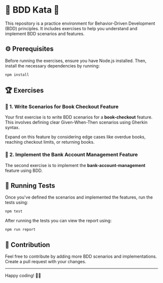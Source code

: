 # 🚀 BDD Kata 📝

This repository is a practice environment for Behavior-Driven Development (BDD) principles. It includes exercises to help you understand and implement BDD scenarios and features.

## ⚙️ Prerequisites

Before running the exercises, ensure you have Node.js installed. Then, install the necessary dependencies by running:

```sh
npm install
```

## 🏆 Exercises

### 📖 1. Write Scenarios for Book Checkout Feature

Your first exercise is to write BDD scenarios for a **book-checkout** feature. This involves defining clear Given-When-Then scenarios using Gherkin syntax.

Expand on this feature by considering edge cases like overdue books, reaching checkout limits, or returning books.


### 🏦 2. Implement the Bank Account Management Feature

The second exercise is to implement the **bank-account-management** feature using BDD.

## 🧪 Running Tests

Once you've defined the scenarios and implemented the features, run the tests using:

```sh
npm test
```

After running the tests you can view the report using:

```sh
npm run report
```

## 🤝 Contribution

Feel free to contribute by adding more BDD scenarios and implementations. Create a pull request with your changes.

---

Happy coding! 🚀🎉
